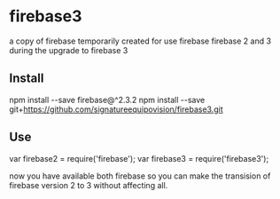 # firebase3
a copy of firebase temporarily created for use firebase firebase 2 and 3 during the upgrade to firebase 3

## Install

npm install --save firebase@^2.3.2
npm install --save git+https://github.com/signatureequipovision/firebase3.git

## Use

var firebase2 = require('firebase');
var firebase3 = require('firebase3');

now you have available both firebase so you can make the transision of firebase version 2 to 3 without affecting all.
